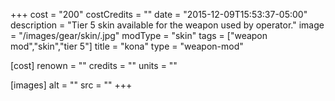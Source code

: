 +++
cost = "200"
costCredits = ""
date = "2015-12-09T15:53:37-05:00"
description = "Tier 5 skin available for the weapon used by operator."
image = "/images/gear/skin/.jpg"
modType = "skin"
tags = ["weapon mod","skin","tier 5"]
title = "kona"
type = "weapon-mod"

[cost]
  renown = ""
  credits = ""
  units = ""

[images]
  alt = ""
  src = ""
+++
